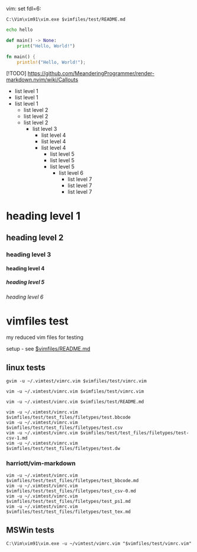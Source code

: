 vim: set fdl=6:

    C:\Vim\vim91\vim.exe $vimfiles/test/README.md

```bash
echo hello
```

```python
def main() -> None:
    print("Hello, World!")
```

```rust
fn main() {
    println!("Hello, World!");
```

[!TODO] <https://github.com/MeanderingProgrammer/render-markdown.nvim/wiki/Callouts>

- list level 1
- list level 1
- list level 1
    - list level 2
    - list level 2
    - list level 2
        - list level 3
            - list level 4
            - list level 4
            - list level 4
                - list level 5
                - list level 5
                - list level 5
                    - list level 6
                        - list level 7
                        - list level 7
                        - list level 7

# heading level 1

## heading level 2

### heading level 3

#### heading level 4

##### heading level 5

###### heading level 6

# vimfiles test
my reduced vim files for testing

setup - see [ $vimfiles/README.md ](https://github.com/harriott/vimfiles/blob/master/README.md)

## linux tests
    gvim -u ~/.vimtest/vimrc.vim $vimfiles/test/vimrc.vim

    vim -u ~/.vimtest/vimrc.vim $vimfiles/test/vimrc.vim

    vim -u ~/.vimtest/vimrc.vim $vimfiles/test/README.md

    vim -u ~/.vimtest/vimrc.vim $vimfiles/test/test_files/filetypes/test.bbcode
    vim -u ~/.vimtest/vimrc.vim $vimfiles/test/test_files/filetypes/test.csv
    vim -u ~/.vimtest/vimrc.vim $vimfiles/test/test_files/filetypes/test-csv-1.md
    vim -u ~/.vimtest/vimrc.vim $vimfiles/test/test_files/filetypes/test.dw

### harriott/vim-markdown
    vim -u ~/.vimtest/vimrc.vim $vimfiles/test/test_files/filetypes/test_bbcode.md
    vim -u ~/.vimtest/vimrc.vim $vimfiles/test/test_files/filetypes/test_csv-0.md
    vim -u ~/.vimtest/vimrc.vim $vimfiles/test/test_files/filetypes/test_ps1.md
    vim -u ~/.vimtest/vimrc.vim $vimfiles/test/test_files/filetypes/test_tex.md

## MSWin tests
    C:\Vim\vim91\vim.exe -u ~/vimtest/vimrc.vim "$vimfiles/test/vimrc.vim"

